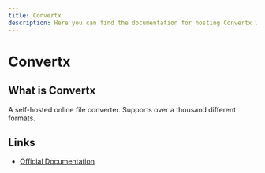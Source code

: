 ```yaml
---
title: Convertx
description: Here you can find the documentation for hosting Convertx with Coolify.
---
```


# Convertx

## What is Convertx

A self-hosted online file converter. Supports over a thousand different formats.

## Links

- [Official Documentation](https://github.com/C4illin/ConvertX?utm_source=coolify.io)
